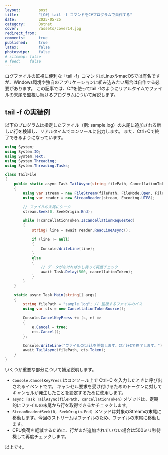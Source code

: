 ```yaml
---
layout:        post
title:         "[C#] tail -f コマンドをC#プログラムで自作する"
date:          2025-05-25
category:      Dotnet
cover:         /assets/cover14.jpg
redirect_from:
comments:      true
published:     true
latex:         false
photoswipe:    false
# sitemap: false
# feed:    false
---
```


ログファイルの監視に便利な「tail -f」コマンドはLinuxやmacOSでは有名ですが、Windows環境や独自のアプリケーションに組み込みたい場合は自作する必要があります。
この記事では、C#を使ってtail -fのようにリアルタイムでファイルの末尾を監視し続けるプログラムについて解説します。

## tail -f の実装例

以下のプログラムは指定したファイル（例: sample.log）の末尾に追加される新しい行を検知し、リアルタイムでコンソールに出力します。
また、Ctrl+Cで終了できるようになっています。

```cs
using System;
using System.IO;
using System.Text;
using System.Threading;
using System.Threading.Tasks;

class TailFile
{
    public static async Task TailAsync(string filePath, CancellationToken cancellationToken)
    {
        using var stream = new FileStream(filePath, FileMode.Open, FileAccess.Read, FileShare.ReadWrite);
        using var reader = new StreamReader(stream, Encoding.UTF8);

        // ファイルの末尾にシーク
        stream.Seek(0, SeekOrigin.End);

        while (!cancellationToken.IsCancellationRequested)
        {
            string? line = await reader.ReadLineAsync();

            if (line != null)
            {
                Console.WriteLine(line);
            }
            else
            {
                // データがなければ少し待って再度チェック
                await Task.Delay(500, cancellationToken);
            }
        }
    }

    static async Task Main(string[] args)
    {
        string filePath = "sample.log"; // 監視するファイルのパス
        using var cts = new CancellationTokenSource();

        Console.CancelKeyPress += (s, e) =>
        {
            e.Cancel = true;
            cts.Cancel();
        };

        Console.WriteLine("ファイルのtailを開始します。Ctrl+Cで終了します。");
        await TailAsync(filePath, cts.Token);
    }
}
```

いくつか重要な部分について補足説明します。

- `Console.CancelKeyPress` はコンソール上で Ctrl+C を入力したときに呼び出されるイベントです。
  キャンセル要求を受け付けるためのトークンに対してキャンセルが発生したことを設定するために使用します。
- `async Task TailAsync(filePath, cancellationToken)` メソッドは、定期的にファイルの末尾から行を取得できるかチェックします。
- `StreamReader#Seek(0, SeekOrigin.End)` メソッドは対象のStreamの末尾に移動します。今回のストリームはファイルのため、ファイルの末尾に移動します。
- CPU負荷を軽減するために、行がまだ追加されていない場合は500ミリ秒待機して再度チェックします。

以上です。
